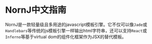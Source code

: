 # NornJ中文指南
NornJ是一款轻量级且多用途的javascript模板引擎。它不仅可以像`Jade`或`Handlebars`等传统的js模板引擎一样输出html字符串，还可以支持`React`或`Inferno`等基于virtual dom的组件化框架作为JSX的替代模板。

